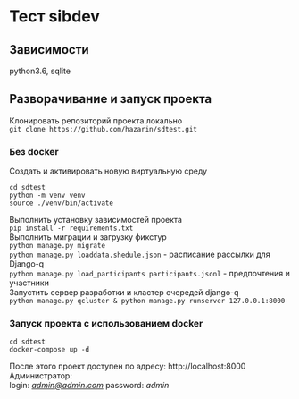 # Тест sibdev
## Зависимости
python3.6, sqlite 

## Разворачивание и запуск проекта
Клонировать репозиторий проекта локально  
`git clone https://github.com/hazarin/sdtest.git` 

### Без docker
Создать и активировать новую виртуальную среду 
```
cd sdtest
python -m venv venv
source ./venv/bin/activate
```
Выполнить установку зависимостей проекта  
`pip install -r requirements.txt`  
Выполнить миграции и загрузку фикстур  
`python manage.py migrate`  
`python manage.py loaddata.shedule.json` - расписание рассылки для Django-q  
`python manage.py load_participants participants.jsonl` - предпочтения и участники  
Запустить сервер разработки и кластер очередей django-q  
`python manage.py qcluster & python manage.py runserver 127.0.0.1:8000`

### Запуск проекта с использованием docker
```
cd sdtest
docker-compose up -d
```

После этого проект доступен по адресу: http://localhost:8000
Администратор:  
login: *admin@admin.com* 
password: *admin* 
